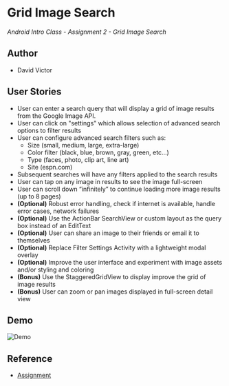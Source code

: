 # Grid Image Search
<i> Android Intro Class - Assignment 2 - Grid Image Search </i>

## Author
- David Victor

## User Stories
<ul>
  <li> User can enter a search query that will display a grid of image results from the Google Image API.
  <li> User can click on "settings" which allows selection of advanced search options to filter results
  <li> User can configure advanced search filters such as:
    <ul><li> Size (small, medium, large, extra-large)
        <li> Color filter (black, blue, brown, gray, green, etc...)
        <li> Type (faces, photo, clip art, line art)
        <li> Site (espn.com)
    </ul>
  <li> Subsequent searches will have any filters applied to the search results
  <li> User can tap on any image in results to see the image full-screen
  <li> User can scroll down “infinitely” to continue loading more image results (up to 8 pages)
  <li><b>(Optional)</b> Robust error handling, check if internet is available, handle error cases, network failures
  <li><b>(Optional)</b> Use the ActionBar SearchView or custom layout as the query box instead of an EditText
  <li><b>(Optional)</b> User can share an image to their friends or email it to themselves
  <li><b>(Optional)</b> Replace Filter Settings Activity with a lightweight modal overlay
  <li><b>(Optional)</b> Improve the user interface and experiment with image assets and/or styling and coloring
  <li><b>(Bonus)</b> Use the StaggeredGridView to display improve the grid of image results
  <li><b>(Bonus)</b> User can zoom or pan images displayed in full-screen detail view
</ul>

## Demo
![Demo](demo.gif "Demo") 

## Reference
- [Assignment](http://courses.codepath.com/courses/intro_to_android/week/2#!assignment)